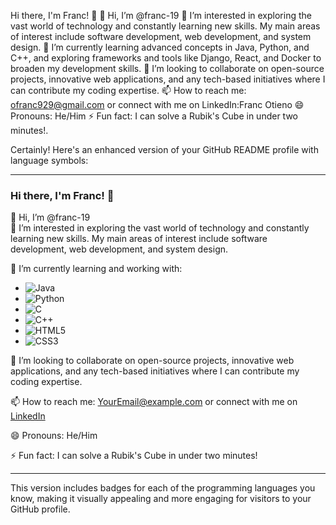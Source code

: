 Hi there, I'm Franc! 👋
👋 Hi, I’m @franc-19
👀 I’m interested in exploring the vast world of technology and constantly learning new skills. My main areas of interest include software development, web development, and system design.
🌱 I’m currently learning advanced concepts in Java, Python, and C++, and exploring frameworks and tools like Django, React, and Docker to broaden my development skills.
💞️ I’m looking to collaborate on open-source projects, innovative web applications, and any tech-based initiatives where I can contribute my coding expertise.
📫 How to reach me: ofranc929@gmail.com or connect with me on LinkedIn:Franc Otieno
😄 Pronouns: He/Him
⚡ Fun fact: I can solve a Rubik's Cube in under two minutes!.


Certainly! Here's an enhanced version of your GitHub README profile with language symbols:

---

### Hi there, I'm Franc! 👋

👋 Hi, I’m @franc-19  
👀 I’m interested in exploring the vast world of technology and constantly learning new skills. My main areas of interest include software development, web development, and system design.

🌱 I’m currently learning and working with:
- ![Java](https://img.shields.io/badge/-Java-007396?style=flat-square&logo=java)
- ![Python](https://img.shields.io/badge/-Python-3776AB?style=flat-square&logo=python&logoColor=white)
- ![C](https://img.shields.io/badge/-C-A8B9CC?style=flat-square&logo=c&logoColor=white)
- ![C++](https://img.shields.io/badge/-C++-00599C?style=flat-square&logo=c%2B%2B&logoColor=white)
- ![HTML5](https://img.shields.io/badge/-HTML5-E34F26?style=flat-square&logo=html5&logoColor=white)
- ![CSS3](https://img.shields.io/badge/-CSS3-1572B6?style=flat-square&logo=css3)

💞️ I’m looking to collaborate on open-source projects, innovative web applications, and any tech-based initiatives where I can contribute my coding expertise.

📫 How to reach me: [YourEmail@example.com](mailto:YourEmail@example.com) or connect with me on [LinkedIn](https://www.linkedin.com/in/your-linkedin-profile)

😄 Pronouns: He/Him

⚡ Fun fact: I can solve a Rubik's Cube in under two minutes!

---

This version includes badges for each of the programming languages you know, making it visually appealing and more engaging for visitors to your GitHub profile.

<!---
franc-19/franc-19 is a ✨ special ✨ repository because its `README.md` (this file) appears on your GitHub profile.
You can click the Preview link to take a look at your changes.
--->

